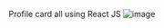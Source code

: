 Profile card
all using React JS
![image](https://github.com/user-attachments/assets/e4ca2d74-c0c2-4e36-8c26-86a5618a3721)
